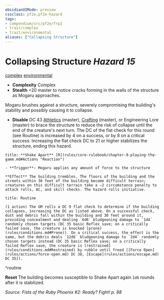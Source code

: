 ```yaml
---
obsidianUIMode: preview
cssclass: pf2e,pf2e-hazard
tags:
- compendium/src/pf2e/frp2
- trait/complex
- trait/environmental
aliases: ["Collapsing Structure"]
---
```

# Collapsing Structure *Hazard 15*  
[complex](complex.md "Complex Hazard Trait")  [environmental](environmental.md "Environmental Hazard Trait")  

- **Complexity** Complex
- **Stealth** +20 master to notice cracks forming in the walls of the structure as Mogaru approaches.  

Mogaru brushes against a structure, severely compromising the building's stability and possibly causing it to collapse.

- **Disable** DC 43 [Athletics](skills.md#Athletics) (master), [Crafting](skills.md#Crafting) (master), or Engineering Lore (master) to brace the structure to reduce the risk of collapse until the end of the creature's next turn. The DC of the flat check for this round (see Routine) is increased by 4 on a success, or by 8 on a critical success. Increasing the flat check DC to 21 or higher stabilizes the structure, ending this hazard.  

```ad-embed-ability
title: **Shake Apart** [R](rules/core-rulebook/chapter-9-playing-the-game.md#Actions "Reaction")

- **Trigger**: Mogaru applies any amount of force to the structure

**Effect** The building trembles. The floors of the building and the streets within 30 feet of the building become difficult terrain; creatures on this difficult terrain take a –2 circumstance penalty to attack rolls, AC, and skill checks. The hazard rolls initiative.
```

```ad-pf2-summary
title: Routine

(1 action) The GM rolls a DC 9 flat check to determine if the building collapses, increasing the DC as listed above. On a successful check, dust and debris fall within the building and 30 feet around it, providing concealment and dealing `6d6` bludgeoning damage to `1d4` randomly chosen targets (DC 35 basic Reflex save; on a critically failed save, the creature is knocked [prone](rules/conditions.md#Prone)). On a critical success, the effect is the same, but the debris deals `12d6` bludgeoning damage to `2d4` randomly chosen targets instead (DC 35 basic Reflex save; on a critically failed Reflex save, the creature is [restrained](rules/conditions.md#Restrained) by rubble until freed [[Force Open](rules/actions/force-open.md) DC 38, [Escape](rules/actions/escape.md) DC 35]).
```
^routine

**Reset** The building becomes susceptible to Shake Apart again `1d6` rounds after it is stabilized.  

*Source: Fists of the Ruby Phoenix #2: Ready? Fight! p. 88*